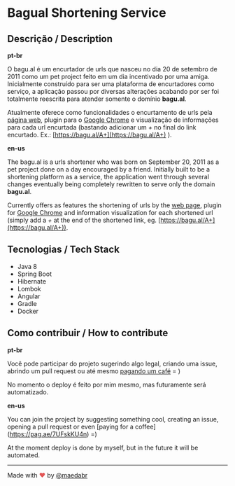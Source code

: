 # Bagual Shortening Service

## Descrição / Description

**pt-br**

O bagu.al é um encurtador de urls que nasceu no dia 20 de setembro de 2011 como um pet project feito em um dia 
incentivado por uma amiga.
Inicialmente construído para ser uma plataforma de encurtadores como serviço, a aplicação passou por diversas alterações 
acabando por ser foi totalmente reescrita para atender somente o domínio **bagu.al**.

Atualmente oferece como funcionalidades o encurtamento de urls pela [página web](https://bagu.al), 
plugin para o [Google Chrome](http://bagu.al/BP) e visualização de informações para cada url encurtada 
(bastando adicionar um  *+* no final do link encurtado. Ex.: [https://bagu.al/A+](https://bagu.al/A+) ).

**en-us**

The bagu.al is a urls shortener who was born on September 20, 2011 as a pet project done on a day encouraged by a friend. Initially built to be a shortening platform as a service, the application went through several changes eventually being completely rewritten to serve only the domain **bagu.al**.

Currently offers as features the shortening of urls by the [web page](https://bagu.al), plugin for [Google Chrome](http://bagu.al/BP) and information visualization for each shortened url (simply add a *+* at the end of the shortened link, eg. [https://bagu.al/A+](https://bagu.al/A+)).

## Tecnologias / Tech Stack

- Java 8
- Spring Boot
- Hibernate
- Lombok
- Angular
- Gradle
- Docker

## Como contribuir / How to contribute

**pt-br**

Você pode participar do projeto sugerindo algo legal, criando uma issue, abrindo um pull request
ou até mesmo [pagando um café](https://pag.ae/7UFskKU4n) = )

No momento o deploy é feito por mim mesmo, mas futuramente será automatizado.

**en-us**

You can join the project by suggesting something cool, creating an issue, opening a pull request
or even [paying for a coffee] (https://pag.ae/7UFskKU4n) =)

At the moment deploy is done by myself, but in the future it will be automated.

___

Made with <span style="color: #e25555;">&hearts;</span> by [@maedabr](https://twitter.com/maedabr)
